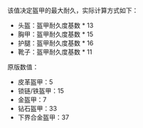 该值决定盔甲的最大耐久，实际计算方式如下：

* 头盔：盔甲耐久度基数 * 13
* 胸甲：盔甲耐久度基数 * 15
* 护腿：盔甲耐久度基数 * 16
* 靴子：盔甲耐久度基数 * 11

原版数值：

* 皮革盔甲：5
* 锁链/铁盔甲：15
* 金盔甲：7
* 钻石盔甲：33
* 下界合金盔甲：37